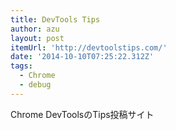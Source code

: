 ```yaml
---
title: DevTools Tips
author: azu
layout: post
itemUrl: 'http://devtoolstips.com/'
date: '2014-10-10T07:25:22.312Z'
tags:
  - Chrome
  - debug
---
```

Chrome DevToolsのTips投稿サイト
